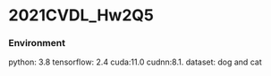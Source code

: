 # 2021CVDL_Hw2Q5

### Environment
python: 3.8 tensorflow: 2.4 cuda:11.0 cudnn:8.1.
dataset: dog and cat

